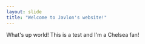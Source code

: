 ```yaml
---
layout: slide
title: "Welcome to Javlon's website!"
---
```

What's up world!
This is a test and I'm a Chelsea fan!
